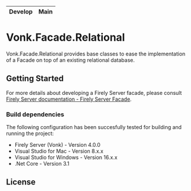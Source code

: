 |Develop|Main|
|---|---|

# Vonk.Facade.Relational
Vonk.Facade.Relational provides base classes to ease the implementation of a Facade on top of an existing relational database.

## Getting Started
For more details about developing a Firely Server facade, please consult [Firely Server documentation - Firely Server Facade](https://docs.fire.ly/projects/Firely-Server/en/latest/facade/facade.html).

### Build dependencies
The following configuration has been succesfully tested for building and running the project:
* Firely Server (Vonk) - Version 4.0.0
* Visual Studio for Mac - Version 8.x.x
* Visual Studio for Windows - Version 16.x.x
* .Net Core - Version 3.1

## License

